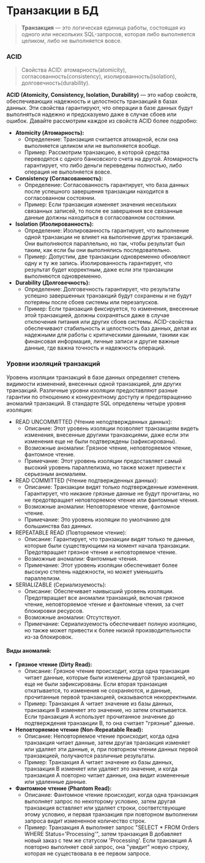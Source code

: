 # Транзакции в БД

>**Транзакция** — это логическая единица работы, состоящая из одного или нескольких SQL-запросов, которая либо выполняется целиком, либо не выполняется вовсе. 

### ACID

>Свойства ACID: атомарность(atomicity), согласованность(consistency), изолированность(isolation), долговечность(durability).

**ACID (Atomicity, Consistency, Isolation, Durability)** — это набор свойств, обеспечивающих надежность и целостность транзакций в базах данных. 
Эти свойства гарантируют, что операции в базе данных будут выполняться надежно и предсказуемо даже в случае сбоев или ошибок. 
Давайте рассмотрим каждое из свойств ACID более подробно:

* **Atomicity (Атомарность):**
    * Определение: Транзакция считается атомарной, если она выполняется целиком или не выполняется вообще.
    * Пример: Рассмотрим транзакцию, в которой средства переводятся с одного банковского счета на другой. Атомарность гарантирует, что либо деньги переведены полностью, либо операция не выполняется вовсе.
* **Consistency (Согласованность):**
    * Определение: Согласованность гарантирует, что база данных после успешного завершения транзакции находится в согласованном состоянии.
    * Пример: Если транзакция изменяет значения нескольких связанных записей, то после ее завершения все связанные данные должны находиться в согласованном состоянии.
* **Isolation (Изолированность):**
    * Определение: Изолированность гарантирует, что выполнение одной транзакции не влияет на выполнение других транзакций. Они выполняются параллельно, но так, чтобы результат был таким, как если бы они выполнялись последовательно.
    * Пример: Допустим, две транзакции одновременно обновляют одну и ту же запись. Изолированность гарантирует, что результат будет корректным, даже если эти транзакции выполняются одновременно.
* **Durability (Долговечность):**
    * Определение: Долговечность гарантирует, что результаты успешно завершенных транзакций будут сохранены и не будут потеряны после сбоев системы или перезапусков.
    * Пример: Если транзакция фиксируется, то изменения, внесенные этой транзакцией, должны сохраняться даже в случае отключения питания или других сбоев системы.
      ACID-свойства обеспечивают стабильность и целостность баз данных, делая их надежными для работы с критическими данными, такими как финансовая информация, личные записи и другие важные данные, где важна точность и надежность операций.

### Уровни изоляций транзакций

Уровень изоляции транзакций в базе данных определяет степень видимости изменений, внесенных одной транзакцией, для других транзакций. Различные уровни изоляции предоставляют разные гарантии по отношению к конкурентному доступу и предотвращению аномалий транзакций. В стандарте SQL определены четыре уровня изоляции:

* READ UNCOMMITTED (Чтение неподтвержденных данных):
  * Описание: Этот уровень изоляции позволяет транзакциям видеть изменения, внесенные другими транзакциями, даже если эти изменения еще не были подтверждены (зафиксированы).
  * Возможные аномалии: Грязное чтение, неповторяемое чтение, фантомное чтение.
  * Примечание: Этот уровень изоляции предоставляет самый высокий уровень параллелизма, но также может привести к серьезным аномалиям.
* READ COMMITTED (Чтение подтвержденных данных):
  * Описание: Транзакции видят только подтвержденные изменения. Гарантирует, что никакие грязные данные не будут прочитаны, но не предотвращает неповторяемое чтение или фантомные чтения.
  * Возможные аномалии: Неповторяемое чтение, фантомное чтение.
  * Примечание: Это уровень изоляции по умолчанию для большинства баз данных.
* REPEATABLE READ (Повторяемое чтение):
  * Описание: Гарантирует, что транзакции видят только те данные, которые были существующими на момент начала транзакции. Предотвращает грязное чтение и неповторяемое чтение.
  * Возможные аномалии: Фантомные чтения.
  * Примечание: Этот уровень изоляции обеспечивает более высокую степень надежности, но может уменьшить параллелизм.
* SERIALIZABLE (Сериализуемость):
  * Описание: Обеспечивает наивысший уровень изоляции. Предотвращает все аномалии транзакций, включая грязное чтение, неповторяемое чтение и фантомные чтения, за счет блокировки ресурсов.
  * Возможные аномалии: Отсутствуют.
  * Примечание: Сериализуемость обеспечивает полную изоляцию, но также может привести к более низкой производительности из-за блокировок.

#### Виды аномалий:

* **Грязное чтение (Dirty Read):**
  * Описание: Грязное чтение происходит, когда одна транзакция читает данные, которые были изменены другой транзакцией, но еще не были зафиксированы. Если вторая транзакция откатывается, то изменения не сохраняются, и данные, прочитанные первой транзакцией, оказываются некорректными.
  * Пример: Транзакция A читает значение из базы данных, транзакция B изменяет это значение, но затем откатывается. Если транзакция A использует прочитанное значение до подтверждения транзакции B, то она считает "грязные" данные.
* **Неповторяемое чтение (Non-Repeatable Read):**
  * Описание: Неповторяемое чтение происходит, когда одна транзакция читает данные, затем другая транзакция изменяет или удаляет эти данные, и, при повторном чтении данных первой транзакцией, получаются различные результаты.
  * Пример: Транзакция A читает значение из базы данных, транзакция B изменяет или удаляет это значение, и когда транзакция A повторно читает данные, она видит измененные или удаленные данные.
* **Фантомное чтение (Phantom Read):**
  * Описание: Фантомное чтение происходит, когда одна транзакция выполняет запрос по некоторому условию, затем другая транзакция вставляет или удаляет строки, соответствующие этому условию, и первая транзакция при повторном выполнении запроса видит измененное количество строк.
  * Пример: Транзакция A выполняет запрос "SELECT * FROM Orders WHERE Status='Processing'", затем транзакция B добавляет новый заказ с тем же статусом 'Processing'. Если транзакция A повторно выполняет свой запрос, она "увидит" новую строку, которая не существовала в ее первом запросе.